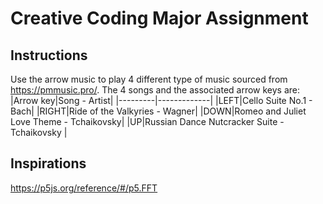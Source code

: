 # Creative Coding Major Assignment
## Instructions

Use the arrow music to play 4 different type of music sourced from https://pmmusic.pro/.
The 4 songs and the associated arrow keys are:
|Arrow key|Song - Artist|
|---------|-------------|
|LEFT|Cello Suite No.1 - Bach|
|RIGHT|Ride of the Valkyries - Wagner|
|DOWN|Romeo and Juliet Love Theme - Tchaikovsky|
|UP|Russian Dance Nutcracker Suite - Tchaikovsky |

## Inspirations

https://p5js.org/reference/#/p5.FFT